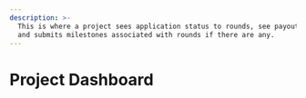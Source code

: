 ```yaml
---
description: >-
  This is where a project sees application status to rounds, see payouts status
  and submits milestones associated with rounds if there are any.
---
```


# Project Dashboard

